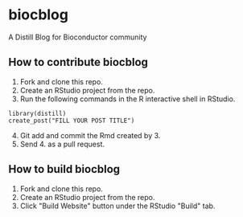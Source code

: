 # biocblog
A Distill Blog for Bioconductor community

## How to contribute biocblog

1. Fork and clone this repo.
2. Create an RStudio project from the repo.
3. Run the following commands in the R interactive shell in RStudio.
  ```
  library(distill)
  create_post("FILL YOUR POST TITLE")
  ```
4. Git add and commit the Rmd created by 3.
5. Send 4. as a pull request.

## How to build biocblog

1. Fork and clone this repo.
2. Create an RStudio project from the repo.
3. Click "Build Website" button under the RStudio "Build" tab.
